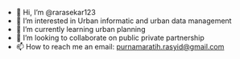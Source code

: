 - 👋 Hi, I’m @rarasekar123
- 👀 I’m interested in Urban informatic and urban data management
- 🌱 I’m currently learning urban planning
- 💞️ I’m looking to collaborate on public private partnership
- 📫 How to reach me an email: purnamaratih.rasyid@gmail.com

<!---
rarasekar123/rarasekar123 is a ✨ special ✨ repository because its `README.md` (this file) appears on your GitHub profile.
You can click the Preview link to take a look at your changes.
--->
